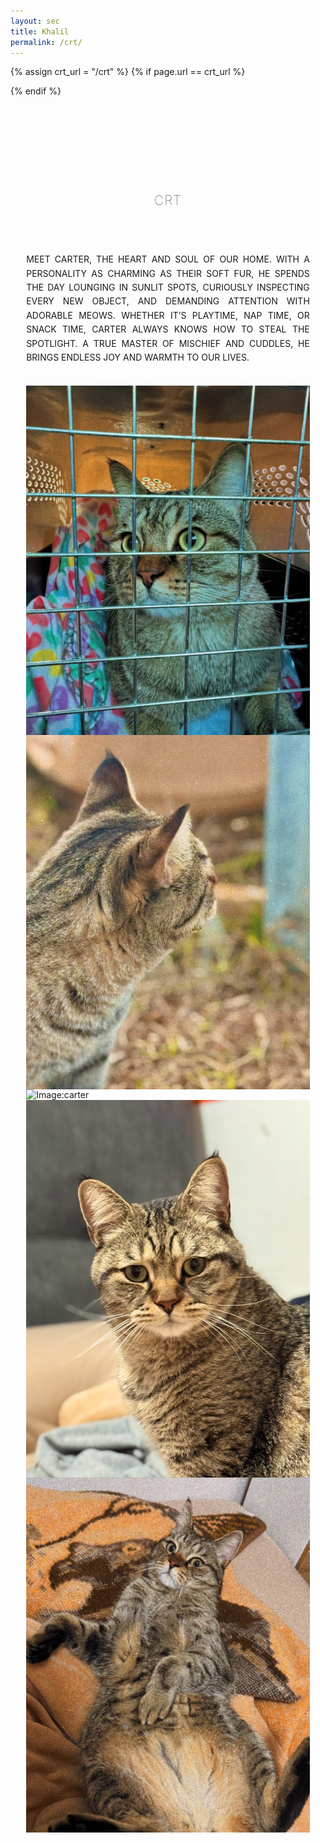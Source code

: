 ```yaml
---
layout: sec
title: Khalil
permalink: /crt/
---
```


{% assign crt_url = "/crt" %}
{% if page.url == crt_url %}
  <style>
    header a[href="{{ crt_url }}"] {
      display: none;
    }
  </style>
{% endif %}

<style>.main346d {display: flex;margin:0 auto;padding:0;max-width:90%;width:100%;height:auto;flex-direction: column;padding-top:70px;margin-bottom:150px;}.main346d h2 {text-align: center;font-weight: 100;font-family: var(--font-main-bold);padding-bottom: 40px;letter-spacing: 1px;padding-top: 40px;}.main346d p {line-height: 1.6;text-align: justify;text-transform: uppercase;} .imagesg {display: flex;flex-direction: column;padding:0;margin:0;width:100%;max-width:100%;margin-top: 20px;}.imagesg img {pointer-events: none;width:100%;max-width: 100%;display: block;} </style>
<div class="main346d">
<h2>CRT</h2>
<p>Meet Carter, the heart and soul of our home. With a personality as charming as their soft fur, he spends the day lounging in sunlit spots, curiously inspecting every new object, and demanding attention with adorable meows. Whether it’s playtime, nap time, or snack time, Carter always knows how to steal the spotlight. A true master of mischief and cuddles, he brings endless joy and warmth to our lives.</p>
<div class="imagesg">
<img src="https://raw.githubusercontent.com/Khalil2000web/Media/refs/heads/main/Home-page-media/IMG_3072.jpeg" alt="Image:carter">
<img src="https://raw.githubusercontent.com/Khalil2000web/Media/refs/heads/main/Home-page-media/IMG_3073.jpeg" alt="Image:carter">
<img src="https://raw.githubusercontent.com/Khalil2000web/Media/refs/heads/main/carter/IMG_6917.jpeg" alt="Image:carter">
<img src="https://raw.githubusercontent.com/Khalil2000web/Media/refs/heads/main/carter/IMG_5969.jpeg" alt="Image:carter">
<img src="https://raw.githubusercontent.com/Khalil2000web/Media/refs/heads/main/carter/355F0843-EC33-4FDE-8DF3-05FAA45A90DE.jpeg" alt="Image:carter">
</div>
</div>

